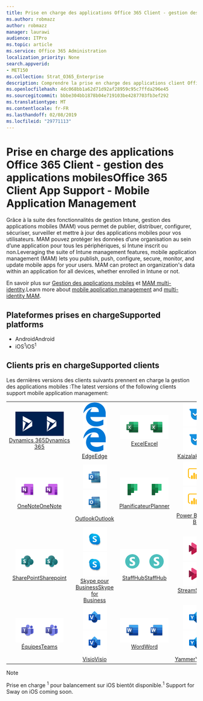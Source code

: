 ```yaml
---
title: Prise en charge des applications Office 365 Client - gestion des applications mobiles
ms.author: robmazz
author: robmazz
manager: laurawi
audience: ITPro
ms.topic: article
ms.service: Office 365 Administration
localization_priority: None
search.appverid:
- MET150
ms.collection: Strat_O365_Enterprise
description: Comprendre la prise en charge des applications client Office 365 pour la gestion des applications mobiles
ms.openlocfilehash: 4dc068bb1a62d71d92af28959c95c7ffda296e45
ms.sourcegitcommit: bbbe304bb1878b04e719103be4287703fb3ef292
ms.translationtype: MT
ms.contentlocale: fr-FR
ms.lasthandoff: 02/08/2019
ms.locfileid: "29771113"
---
```

# <a name="office-365-client-app-support---mobile-application-management"></a><span data-ttu-id="6483b-103">Prise en charge des applications Office 365 Client - gestion des applications mobiles</span><span class="sxs-lookup"><span data-stu-id="6483b-103">Office 365 Client App Support - Mobile Application Management</span></span>

<span data-ttu-id="6483b-p101">Grâce à la suite des fonctionnalités de gestion Intune, gestion des applications mobiles (MAM) vous permet de publier, distribuer, configurer, sécuriser, surveiller et mettre à jour des applications mobiles pour vos utilisateurs. MAM pouvez protéger les données d’une organisation au sein d’une application pour tous les périphériques, si Intune inscrit ou non.</span><span class="sxs-lookup"><span data-stu-id="6483b-p101">Leveraging the suite of Intune management features, mobile application management (MAM) lets you publish, push, configure, secure, monitor, and update mobile apps for your users. MAM can protect an organization's data within an application for all devices, whether enrolled in Intune or not.</span></span>

<span data-ttu-id="6483b-106">En savoir plus sur [Gestion des applications mobiles](https://docs.microsoft.com/intune/mam-faq) et [MAM multi-identity](https://docs.microsoft.com/intune/app-protection-policy).</span><span class="sxs-lookup"><span data-stu-id="6483b-106">Learn more about [mobile application management](https://docs.microsoft.com/intune/mam-faq) and [multi-identity MAM](https://docs.microsoft.com/intune/app-protection-policy).</span></span>

## <a name="supported-platforms"></a><span data-ttu-id="6483b-107">Plateformes prises en charge</span><span class="sxs-lookup"><span data-stu-id="6483b-107">Supported platforms</span></span>

 - <span data-ttu-id="6483b-108">Android</span><span class="sxs-lookup"><span data-stu-id="6483b-108">Android</span></span>
 - <span data-ttu-id="6483b-109">iOS<sup>1</sup></span><span class="sxs-lookup"><span data-stu-id="6483b-109">iOS<sup>1</sup></span></span>

## <a name="supported-clients"></a><span data-ttu-id="6483b-110">Clients pris en charge</span><span class="sxs-lookup"><span data-stu-id="6483b-110">Supported clients</span></span>

<span data-ttu-id="6483b-111">Les dernières versions des clients suivants prennent en charge la gestion des applications mobiles :</span><span class="sxs-lookup"><span data-stu-id="6483b-111">The latest versions of the following clients support mobile application management:</span></span>

| | | | | | |
|:---:|:---:|:---:|:---:|:---:|:---:|
| <span data-ttu-id="6483b-112">![Icône Dynamics 365](media/o365-dynamics365-64x64.png)</span><span class="sxs-lookup"><span data-stu-id="6483b-112">![Dynamics 365 icon](media/o365-dynamics365-64x64.png)</span></span> <br> [<span data-ttu-id="6483b-113">Dynamics 365</span><span class="sxs-lookup"><span data-stu-id="6483b-113">Dynamics 365</span></span>](https://dynamics.microsoft.com) | <span data-ttu-id="6483b-114">![Icône Edge](media/o365-edge-64x64.png)</span><span class="sxs-lookup"><span data-stu-id="6483b-114">![Edge icon](media/o365-edge-64x64.png)</span></span> <br> [<span data-ttu-id="6483b-115">Edge</span><span class="sxs-lookup"><span data-stu-id="6483b-115">Edge</span></span>](https://www.microsoft.com/windows/microsoft-edge) | <span data-ttu-id="6483b-116">![Icône Excel](media/o365-excel-64x64.png)</span><span class="sxs-lookup"><span data-stu-id="6483b-116">![Excel icon](media/o365-excel-64x64.png)</span></span> <br> [<span data-ttu-id="6483b-117">Excel</span><span class="sxs-lookup"><span data-stu-id="6483b-117">Excel</span></span>](https://products.office.com/excel) | <span data-ttu-id="6483b-118">![Icône Kaizala](media/o365-kaizala-64x64.png)</span><span class="sxs-lookup"><span data-stu-id="6483b-118">![Kaizala icon](media/o365-kaizala-64x64.png)</span></span> <br> [<span data-ttu-id="6483b-119">Kaizala</span><span class="sxs-lookup"><span data-stu-id="6483b-119">Kaizala</span></span>](https://products.office.com/en/business/microsoft-kaizala) | <span data-ttu-id="6483b-120">![OneDrive entreprise icône](media/o365-OneDrive-64x64.png)</span><span class="sxs-lookup"><span data-stu-id="6483b-120">![OneDrive for Business icon](media/o365-OneDrive-64x64.png)</span></span> <br> [<span data-ttu-id="6483b-121">OneDrive</span><span class="sxs-lookup"><span data-stu-id="6483b-121">OneDrive</span></span>](https://products.office.com/onedrive-for-business/online-cloud-storage)
| <span data-ttu-id="6483b-122">![Icône OneNote](media/o365-OneNote-64x64.png)</span><span class="sxs-lookup"><span data-stu-id="6483b-122">![OneNote icon](media/o365-OneNote-64x64.png)</span></span> <br> [<span data-ttu-id="6483b-123">OneNote</span><span class="sxs-lookup"><span data-stu-id="6483b-123">OneNote</span></span>](https://products.office.com/onenote) | <span data-ttu-id="6483b-124">![Icône Outlook](media/o365-outlook-64x64.png)</span><span class="sxs-lookup"><span data-stu-id="6483b-124">![Outlook icon](media/o365-outlook-64x64.png)</span></span> <br> [<span data-ttu-id="6483b-125">Outlook</span><span class="sxs-lookup"><span data-stu-id="6483b-125">Outlook</span></span>](https://products.office.com/outlook) | <span data-ttu-id="6483b-126">![Icône du planificateur](media/o365-planner-64x64.png)</span><span class="sxs-lookup"><span data-stu-id="6483b-126">![Planner icon](media/o365-planner-64x64.png)</span></span> <br> [<span data-ttu-id="6483b-127">Planificateur</span><span class="sxs-lookup"><span data-stu-id="6483b-127">Planner</span></span>](https://products.office.com/business/task-management-software) | <span data-ttu-id="6483b-128">![Icône PowerBI](media/o365-powerbi-64x64.png)</span><span class="sxs-lookup"><span data-stu-id="6483b-128">![PowerBI icon](media/o365-powerbi-64x64.png)</span></span> <br> [<span data-ttu-id="6483b-129">Power BI</span><span class="sxs-lookup"><span data-stu-id="6483b-129">Power BI</span></span>](https://powerbi.microsoft.com) | <span data-ttu-id="6483b-130">![Icône PowerPoint](media/o365-powerpoint-64x64.png)</span><span class="sxs-lookup"><span data-stu-id="6483b-130">![PowerPoint icon](media/o365-powerpoint-64x64.png)</span></span> <br> [<span data-ttu-id="6483b-131">PowerPoint</span><span class="sxs-lookup"><span data-stu-id="6483b-131">PowerPoint</span></span>](https://products.office.com/powerpoint) |
| <span data-ttu-id="6483b-132">![Icône SharePoint](media/o365-sharepoint-64x64.png)</span><span class="sxs-lookup"><span data-stu-id="6483b-132">![SharePoint icon](media/o365-sharepoint-64x64.png)</span></span> <br> [<span data-ttu-id="6483b-133">SharePoint</span><span class="sxs-lookup"><span data-stu-id="6483b-133">Sharepoint</span></span>](https://products.office.com/sharepoint) | <span data-ttu-id="6483b-134">![Skype pour entreprise icône](media/o365-skypeforbusiness-64x64.png)</span><span class="sxs-lookup"><span data-stu-id="6483b-134">![Skype for Business icon](media/o365-skypeforbusiness-64x64.png)</span></span> <br> [<span data-ttu-id="6483b-135">Skype pour <br> Business</span><span class="sxs-lookup"><span data-stu-id="6483b-135">Skype for <br> Business</span></span>](https://www.skype.com/business/) | <span data-ttu-id="6483b-136">![Icône StaffHub](media/o365-staffhub-64x64.png)</span><span class="sxs-lookup"><span data-stu-id="6483b-136">![StaffHub icon](media/o365-staffhub-64x64.png)</span></span> <br> [<span data-ttu-id="6483b-137">StaffHub</span><span class="sxs-lookup"><span data-stu-id="6483b-137">StaffHub</span></span>](https://products.office.com/microsoft-staffhub/staff-scheduling-software) | <span data-ttu-id="6483b-138">![Icône de flux de données](media/o365-stream-64x64.png)</span><span class="sxs-lookup"><span data-stu-id="6483b-138">![Stream icon](media/o365-stream-64x64.png)</span></span> <br> [<span data-ttu-id="6483b-139">Stream</span><span class="sxs-lookup"><span data-stu-id="6483b-139">Stream</span></span>](https://stream.microsoft.com) | <span data-ttu-id="6483b-140">![Icône de balancement](media/o365-sway-64x64.png)</span><span class="sxs-lookup"><span data-stu-id="6483b-140">![Sway icon](media/o365-sway-64x64.png)</span></span> <br> [<span data-ttu-id="6483b-141">Balancement<sup>1</sup></span><span class="sxs-lookup"><span data-stu-id="6483b-141">Sway<sup>1</sup></span></span>](https://sway.com)
| <span data-ttu-id="6483b-142">![Icône d’équipes](media/o365-teams-64x64.png)</span><span class="sxs-lookup"><span data-stu-id="6483b-142">![Teams icon](media/o365-teams-64x64.png)</span></span> <br> [<span data-ttu-id="6483b-143">Équipes</span><span class="sxs-lookup"><span data-stu-id="6483b-143">Teams</span></span>](https://products.office.com/microsoft-teams/group-chat-software) | <span data-ttu-id="6483b-144">![Icône Visio](media/o365-visio-64x64.png)</span><span class="sxs-lookup"><span data-stu-id="6483b-144">![Visio icon](media/o365-visio-64x64.png)</span></span> <br> [<span data-ttu-id="6483b-145">Visio</span><span class="sxs-lookup"><span data-stu-id="6483b-145">Visio</span></span>](https://products.office.com/visio/flowchart-software) | <span data-ttu-id="6483b-146">![Icône Word](media/o365-word-64x64.png)</span><span class="sxs-lookup"><span data-stu-id="6483b-146">![Word icon](media/o365-word-64x64.png)</span></span> <br> [<span data-ttu-id="6483b-147">Word</span><span class="sxs-lookup"><span data-stu-id="6483b-147">Word</span></span>](https://products.office.com/word) |<span data-ttu-id="6483b-148">![Icône de Yammer](media/o365-yammer-64x64.png)</span><span class="sxs-lookup"><span data-stu-id="6483b-148">![Yammer icon](media/o365-yammer-64x64.png)</span></span> <br> [<span data-ttu-id="6483b-149">Yammer</span><span class="sxs-lookup"><span data-stu-id="6483b-149">Yammer</span></span>](https://products.office.com/yammer/yammer-overview)

> [!NOTE]
> <span data-ttu-id="6483b-150">Prise en charge <sup>1</sup> pour balancement sur iOS bientôt disponible.</span><span class="sxs-lookup"><span data-stu-id="6483b-150"><sup>1</sup> Support for Sway on iOS coming soon.</span></span>